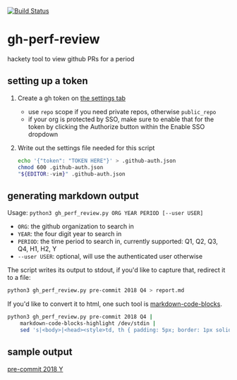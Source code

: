 [![Build Status](https://travis-ci.org/asottile/gh-perf-review.svg?branch=master)](https://travis-ci.org/asottile/gh-perf-review)

gh-perf-review
==============

hackety tool to view github PRs for a period

## setting up a token

1. Create a gh token on [the settings tab](//github.com/settings/tokens/new)
    - use `repo` scope if you need private repos, otherwise `public_repo`
    - if your org is protected by SSO, make sure to enable that for the token by clicking the Authorize button within the Enable SSO dropdown
1. Write out the settings file needed for this script

    ```bash
    echo '{"token": "TOKEN HERE"}' > .github-auth.json
    chmod 600 .github-auth.json
    "${EDITOR:-vim}" .github-auth.json
    ```

## generating markdown output

Usage: `python3 gh_perf_review.py ORG YEAR PERIOD [--user USER]`

- `ORG`: the github organization to search in
- `YEAR`: the four digit year to search in
- `PERIOD`: the time period to search in, currently supported: Q1, Q2, Q3, Q4,
  H1, H2, Y
- `--user USER`: optional, will use the authenticated user otherwise

The script writes its output to stdout, if you'd like to capture that, redirect
it to a file:

```bash
python3 gh_perf_review.py pre-commit 2018 Q4 > report.md
```

If you'd like to convert it to html, one such tool is
[markdown-code-blocks](https://github.com/asottile/markdown-code-blocks).

```bash
python3 gh_perf_review.py pre-commit 2018 Q4 |
    markdown-code-blocks-highlight /dev/stdin |
    sed 's|<body>|<head><style>td, th { padding: 5px; border: 1px solid #000; }</style></head><body>|g' > report.htm
```

## sample output

[pre-commit 2018 Y](example.md)
